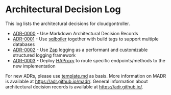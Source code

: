 # Architectural Decision Log

This log lists the architectural decisions for cloudgontroller.

<!-- adrlog -- Regenerate the content by using "adr-log -i" and inserting into here. You can install it via "npm install -g adr-log" -->

* [ADR-0000](0000-use-markdown-architectural-decision-records.md) - Use Markdown Architectural Decision Records
* [ADR-0001](0001-use-sql-boiler-and-build-tags.md) - Use [sqlboiler](https://github.com/volatiletech/sqlboiler) together with build tags to support multiple databases
* [ADR-0002](0002-use-zap-logging-framework.md) - Use [Zap](https://github.com/uber-go/zap) logging as a performant and customizable structured logging framework
* [ADR-0003](0003-split-traffic-between-both-implementations.md) - Deploy [HAProxy](https://www.haproxy.org/) to route specific endpoints/methods to the new implementation

<!-- adrlogstop -->

For new ADRs, please use [template.md](https://github.com/adr/madr/blob/2.1.2/template/template.md) as basis.
More information on MADR is available at <https://adr.github.io/madr/>.
General information about architectural decision records is available at <https://adr.github.io/>.

<!-- markdownlint-disable-file MD013 -->